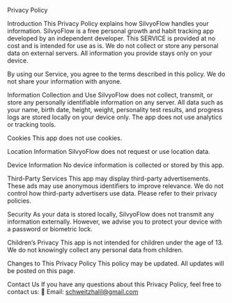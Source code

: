 Privacy Policy

Introduction
This Privacy Policy explains how SilvyoFlow handles your information.
SilvyoFlow is a free personal growth and habit tracking app developed by an independent developer. This SERVICE is provided at no cost and is intended for use as is.
We do not collect or store any personal data on external servers. All information you provide stays only on your device.

By using our Service, you agree to the terms described in this policy. We do not share your information with anyone.

Information Collection and Use
SilvyoFlow does not collect, transmit, or store any personally identifiable information on any server.
All data such as your name, birth date, height, weight, personality test results, and progress logs are stored locally on your device only.
The app does not use analytics or tracking tools.

Cookies
This app does not use cookies.

Location Information
SilvyoFlow does not request or use location data.

Device Information
No device information is collected or stored by this app.

Third-Party Services
This app may display third-party advertisements. These ads may use anonymous identifiers to improve relevance.
We do not control how third-party advertisers use data. Please refer to their privacy policies.

Security
As your data is stored locally, SilvyoFlow does not transmit any information externally. However, we advise you to protect your device with a password or biometric lock.

Children’s Privacy
This app is not intended for children under the age of 13. We do not knowingly collect any personal data from children.

Changes to This Privacy Policy
This policy may be updated. All updates will be posted on this page.

Contact Us
If you have any questions about this Privacy Policy, feel free to contact us:
📧 Email: schweitzhalil@gmail.com

